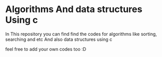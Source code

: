 # Algorithms And data structures Using c

In This repository you can find find the codes for algorithms like sorting, searching and etc
And also data structures using c

feel free to add your own codes too :D

